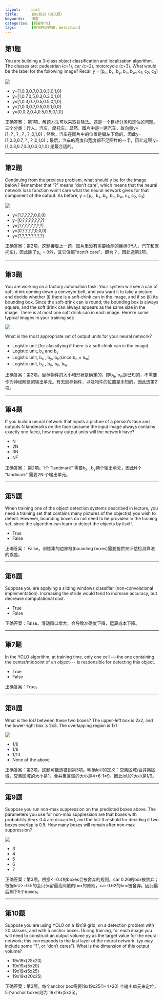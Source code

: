 ```yaml
---
layout:     post
title:      目标检测（测试题）
keywords:   博客
categories: [机器学习]
tags:	    [卷积神经网络，detection]
---
```




## 第1题

You are building a 3-class object classification and localization algorithm. The classes are: pedestrian (c=1), car (c=2), motorcycle (c=3). What would be the label for the following image? Recall y = [p<sub>c</sub>, b<sub>x</sub>, b<sub>y</sub>, b<sub>h</sub>, b<sub>w</sub>, c<sub>1</sub>, c<sub>2</sub>, c<sub>3</sub>]   

   ![](/images/images_2018/8-21_01.png)

- y=[1,0.3,0.7,0.3,0.3,0,1,0]
- y=[1,0.7,0.5,0.3,0.3,0,1,0]
- y=[1,0.3,0.7,0.5,0.5,0,1,0]
- y=[1,0.3,0.7,0.5,0.5,1,0,0]
- y=[0,0.2,0.4,0.5,0.5,0,1,0]

正确答案： 第1项。解题方法可以采取排除法。这是一个目标分类和定位的问题。三个分类：行人，汽车，摩托车。显然，图片中是一辆汽车，故向量y=[1,？,？,？,？,0,1,0]；然后，汽车在图片中的位置是偏左下角的，因此y=[1,0.3,0.7,？,？,0,1,0]；最后，汽车的高度和宽度都不足图片的一半，因此选项 y=[1,0.3,0.7,0.3,0.3,0,1,0] 是最合适的。

-------------------------------------

## 第2题

Continuing from the previous problem, what should y be for the image below? Remember that “?” means “don’t care”, which means that the neural network loss function won’t care what the neural network gives for that component of the output. As before, y = [p<sub>c</sub>, b<sub>x</sub>, b<sub>y</sub>, b<sub>h</sub>, b<sub>w</sub>, c<sub>1</sub>, c<sub>2</sub>, c<sub>3</sub>]   

   ![](/images/images_2018/8-21_02.png)

- y=[1,?,?,?,?,0,0,0]
- y=[0,?,?,?,?,?,?,?]
- y=[1,?,?,?,?,?,?,?]
- y=[0,?,?,?,?,0,0,0]
- y=[?,?,?,?,?,?,?,?]

正确答案：第2项。这题接着上一题，图片里没有需要检测的目标(行人，汽车和摩托车)，因此除了p<sub>c</sub> = 0外，其它值都"dont't care"，即为？。因此选第2项。

---------------------------------------------

## 第3题  

You are working on a factory automation task. Your system will see a can of soft-drink coming down a conveyor belt, and you want it to take a picture and decide whether (i) there is a soft-drink can in the image, and if so (ii) its bounding box. Since the soft-drink can is round, the bounding box is always square, and the soft drink can always appears as the same size in the image. There is at most one soft drink can in each image. Here’re some typical images in your training set:

   ![](/images/images_2018/8-21_03.png)

What is the most appropriate set of output units for your neural network?


- Logistic unit (for classifying if there is a soft-drink can in the image)	
- Logistic unit,  b<sub>x</sub> and b<sub>y</sub>
- Logistic unit,  b<sub>x</sub> , b<sub>y</sub>, b<sub>h</sub>(since b<sub>h</sub> = b<sub>w</sub>)
- Logistic unit,  b<sub>x</sub> , b<sub>y</sub>, b<sub>h</sub>, b<sub>w</sub>

正确答案：第2项。目标物件的大小和形状是确定的，即b<sub>h</sub>, b<sub>w</sub>是已知的，不需要作为神经网络的输出单元。有无目标物件，以及物件的位置是未知的，因此选第2项。

---------------------------------------

## 第4题 

If you build a neural network that inputs a picture of a person’s face and outputs N landmarks on the face (assume the input image always contains exactly one face), how many output units will the network have?

- N
- 2N
- 3N
- N<sup>2</sup>


正确答案： 第2项。1个 "landmark" 需要b<sub>x</sub> , b<sub>y</sub>两个输出单元，因此N个 "landmark" 需要2N 个输出单元。

---------------------------------------

## 第5题

When training one of the object detection systems described in lecture, you need a training set that contains many pictures of the object(s) you wish to detect. However, bounding boxes do not need to be provided in the training set, since the algorithm can learn to detect the objects by itself.


- True
- False


正确答案： False。训练集的边界框(bounding boxes)需要提供来评估检测算法的误差。

----------------------------------------------

## 第6题

Suppose you are applying a sliding windows classifier (non-convolutional implementation). Increasing the stride would tend to increase accuracy, but decrease computational cost.

- True
- False


正确答案：False。滑动窗口增大，会导致准确度下降，运算成本下降。

------------------------------------------

## 第7题

In the YOLO algorithm, at training time, only one cell ---the one containing the center/midpoint of an object--- is responsible for detecting this object.

- True
- False

正确答案：True。

----------------------------------------

## 第8题

What is the IoU between these two boxes? The upper-left box is 2x2, and the lower-right box is 2x3. The overlapping region is 1x1.


   ![](/images/images_2018/8-21_04.png)


- 1/6 
- 1/9
- 1/10
- None of the above


正确答案：第2项。这题可能选错到第3项。明确IoU的定义：交集区域/合并集区域，交集区域的大小是1，合并集区域的大小是4+6-1=9，因此IoU的大小是1/9。

-----------------------------

## 第9题

Suppose you run non-max suppression on the predicted boxes above. The parameters you use for non-max suppression are that boxes with probability \leq≤ 0.4 are discarded, and the IoU threshold for deciding if two boxes overlap is 0.5. How many boxes will remain after non-max suppression?

   ![](/images/images_2018/8-21_05.png)

- 3
- 4
- 5
- 6
- 7

正确答案：第3项。根据<=0.4的boxes会被舍弃的规则，car 0.26的box被舍弃；根据IoU>=0.5的会只保留最高阈值的box的原则，car 0.62的box被舍弃。因此最后剩下5个boxes。

--------------------------------------

## 第10题

Suppose you are using YOLO on a 19x19 grid, on a detection problem with 20 classes, and with 5 anchor boxes. During training, for each image you will need to construct an output volume yy as the target value for the neural network; this corresponds to the last layer of the neural network. (yy may include some “?”, or “don’t cares”). What is the dimension of this output volume?

- 19x19x(25x20)
- 19x19x(5x20)
- 19x19x(5x25)
- 19x19x(20x25)

正确答案：第3项。每个anchor box需要19x19x25(1+4+20) 个输出单元来定位，5个anchor boxes则为 19x19x(5x25)。



